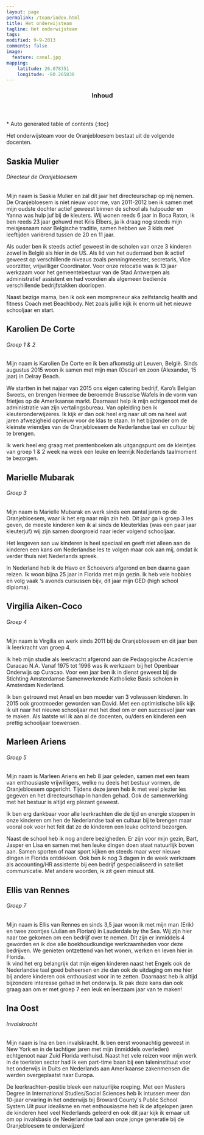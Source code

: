 ```yaml
---
layout: page
permalink: /team/index.html
title: Het onderwijsteam
tagline: Het onderwijsteam
tags: 
modified: 9-9-2013
comments: false
image:
  feature: canal.jpg
mapping:
    latitude: 26.078351
    longitude: -80.265830
---
```



<section id="table-of-contents" class="toc">
  <header>
    <h3 >Inhoud</h3>
  </header>
<div id="drawer" markdown="1">
*  Auto generated table of contents
{:toc}
</div>
</section><!-- /#table-of-contents -->



Het onderwijsteam voor de Oranjebloesem bestaat uit de volgende docenten.

## Saskia Mulier

###### Directeur de Oranjebloesem

Mijn naam is Saskia Mulier en zal dit jaar het directeurschap op mij nemen. De Oranjebloesem is niet nieuw voor me, van 2011-2012 ben ik samen met mijn oudste dochter actief geweest binnen de school als hulpouder en Yanna was hulp juf bij de kleuters. Wij wonen reeds 6 jaar in Boca Raton, ik ben reeds 23 jaar gehuwd met Kris Elbers, ja ik draag nog steeds mijn meisjesnaam naar Belgische traditie, samen hebben we 3 kids met leeftijden variërend tussen de 20 en 11 jaar. 

Als ouder ben ik steeds actief geweest in de scholen van onze 3 kinderen zowel in België als hier in de US. Als lid van het ouderraad ben ik actief geweest op verschillende niveaus zoals penningmeester, secretaris, Vice voorzitter, vrijwilliger Coordinator. Voor onze relocatie was ik 13 jaar werkzaam voor het gemeentebestuur van de Stad Antwerpen als administratief assistent en had voordien als algemeen bediende verschillende bedrijfstakken doorlopen. 

Naast bezige mama, ben ik ook een mompreneur aka zelfstandig  health and fitness Coach met Beachbody. Net zoals jullie kijk ik enorm uit het nieuwe schooljaar en start.


## Karolien De Corte 

###### Groep 1 & 2 

Mijn naam is Karolien De Corte en ik ben afkomstig uit Leuven, België. Sinds augustus 2015 woon ik samen met mijn man (Oscar) en zoon (Alexander, 15 jaar) in Delray Beach. 

We startten in het najaar van 2015 ons eigen catering bedrijf, Karo’s  Belgian Sweets, en brengen hiermee de beroemde Brusselse Wafels in de vorm van frietjes op de Amerikaanse markt. Daarnaast help ik mijn echtgenoot met de administratie van zijn vertalingsbureau. 
Van opleiding ben ik kleuteronderwijzeres. Ik kijk er dan ook heel erg naar uit om na heel wat jaren afwezigheid opnieuw voor de klas te staan. In het bijzonder om de kleinste vriendjes van de Oranjebloesem de Nederlandse taal en cultuur bij te brengen. 

Ik werk heel erg graag met prentenboeken als uitgangspunt om de kleintjes van groep 1 & 2 week na week een leuke en leerrijk Nederlands taalmoment te bezorgen. 



## Marielle Mubarak 

###### Groep 3 

Mijn naam is Marielle Mubarak en werk sinds een aantal jaren op de Oranjebloesem, waar ik het erg naar mijn zin heb.
Dit jaar ga ik groep 3 les geven, de meeste kinderen ken ik al sinds de kleuterklas (was een paar jaar kleuterjuf) wij zijn samen doorgroeid naar ieder volgend schooljaar.

Het lesgeven aan uw kinderen is heel speciaal en geeft niet alleen aan de kinderen een kans om Nederlandse les te volgen maar ook aan mij, omdat ik verder thuis niet Nederlands spreek.

In Nederland heb ik de Havo en Schoevers afgerond en ben daarna gaan reizen. Ik woon bijna 25 jaar in Florida met mijn gezin. Ik heb vele hobbies en volg vaak ‘s avonds cursussen bijv, dit jaar mijn GED (high school diploma).

## Virgilia Aiken-Coco

###### Groep 4

Mijn naam is Virgilia en werk sinds 2011 bij de Oranjebloesem en dit jaar ben ik leerkracht  van groep 4.

Ik heb mijn studie als leerkracht afgerond aan de Pedagogische Academie Curacao N.A. Vanaf 1975 tot 1996 was ik werkzaam bij het Openbaar Onderwijs op Curacao. Voor een jaar ben ik  in dienst geweest bij de Stichting Amsterdamse Samenwerkende Katholieke Basis scholen in Amsterdam Nederland. 

Ik ben  getrouwd met Ansel en ben moeder van 3 volwassen kinderen. In 2015 ook grootmoeder geworden van David.
Met een optimistische blik kijk ik  uit naar het nieuwe schooljaar met het doel om er een succesvol jaar van te maken. 
Als laatste wil ik aan al de docenten, ou/ders en kinderen een prettig schooljaar toewensen.


## Marleen Ariens

###### Groep 5 

Mijn naam is Marleen Ariens en heb 8 jaar geleden, samen met een team van enthousiaste vrijwilligers, welke nu deels het bestuur vormen, de Oranjebloesem opgericht. Tijdens deze jaren heb ik met veel plezier les gegeven en het directeurschap in handen gehad. Ook de samenwerking met het bestuur is altijd erg plezant geweest.
 
Ik ben erg dankbaar voor alle leerkrachten die de tijd en energie stoppen in onze kinderen om hen de Nederlandse taal en cultuur bij te brengen maar vooral ook voor het feit dat ze de kinderen een  leuke ochtend  bezorgen.

Naast de school heb ik nog andere bezigheden. Er zijn voor mijn gezin, Bart, Jasper en Lisa en  samen met hen leuke dingen doen staat natuurlijk boven aan. Samen sporten of naar sport kijken en steeds maar weer nieuwe dingen in Florida ontdekken.  Ook ben ik nog 3 dagen in de week werkzaam als accounting/HR assistente bij een bedrijf gespecialiseerd in satelliet communicatie.  Met andere woorden, ik zit geen minuut stil.


## Ellis van Rennes

###### Groep 7 

Mijn naam is Ellis van Rennes en sinds 3,5 jaar woon ik met mijn man (Erik) en twee zoontjes (Julian en Florian) in Lauderdale by the Sea. Wij zijn hier naar toe gekomen om een bedrijf over te nemen. Dit zijn er inmiddels 4 geworden en ik doe alle boekhoudkundige werkzaamheden voor deze bedrijven. We genieten ontzettend van het wonen, werken en leven hier in Florida.  
Ik vind het erg belangrijk dat mijn eigen kinderen naast het Engels ook de Nederlandse taal goed beheersen en zie dan ook de uitdaging om me hier bij andere kinderen ook enthousiast voor in te zetten. Daarnaast heb ik altijd bijzondere interesse gehad in het onderwijs. Ik pak deze kans dan ook graag aan om er met groep 7 een leuk en leerzaam jaar van te maken! 

 
## Ina Oost

###### Invalskracht
Mijn naam is Ina en ben invalskracht. Ik ben eerst woonachtig geweest in New York en in de tachtiger jaren met mijn (inmiddels overleden) echtgenoot  naar Zuid Florida verhuisd. Naast het vele reizen voor mijn werk in de toeristen sector had ik een part-time baan bij een taleninstituut voor het onderwijs in Duits en Nederlands aan Amerikaanse zakenmensen die werden overgeplaatst naar Europa.

De leerkrachten-positie bleek een natuurlijke roeping. Met een Masters Degree in International Studies/Social Sciences heb ik intussen meer dan 10-jaar ervaring in het onderwijs bij Broward County's Public School System.Uit puur idealisme en met enthousiasme heb ik de afgelopen jaren de kinderen heel veel Nederlands geleerd en ook dit jaar  kijk ik  ernaar uit om op invalsbasis de Nederlandse taal aan onze jonge generatie bij de Oranjebloesem te onderwijzen!


